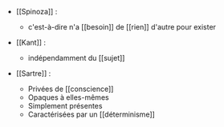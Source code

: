 - [[Spinoza]] :  
	- c'est-à-dire n'a [[besoin]] de [[rien]] d'autre pour exister

- [[Kant]] : 
	- indépendamment du [[sujet]]

- [[Sartre]] : 
	- Privées de [[conscience]]
    - Opaques à elles-mêmes
    - Simplement présentes
    - Caractérisées par un [[déterminisme]]